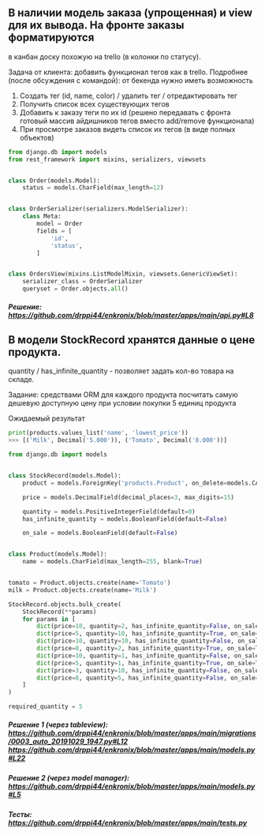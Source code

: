 ## В наличии модель заказа (упрощенная) и view для их вывода. На фронте заказы форматируются
в канбан доску похожую на trello (в колонки по статусу).

Задача от клиента: добавить функционал тегов как в trello.
Подробнее (после обсуждения с командой): от бекенда нужно иметь возможность
1) Создать тег (id, name, color) / удалить тег / отредактировать тег
2) Получить список всех существующих тегов
3) Добавить к заказу теги по их id
(решено передавать с фронта готовый массив айдишников тегов вместо add/remove функционала)
4) При просмотре заказов видеть список их тегов (в виде полных объектов)

```python
from django.db import models
from rest_framework import mixins, serializers, viewsets


class Order(models.Model):
    status = models.CharField(max_length=12)


class OrderSerializer(serializers.ModelSerializer):
    class Meta:
        model = Order
        fields = [
            'id',
            'status',
        ]


class OrdersView(mixins.ListModelMixin, viewsets.GenericViewSet):
    serializer_class = OrderSerializer
    queryset = Order.objects.all()
```

##### Решение: https://github.com/drppi44/enkronix/blob/master/apps/main/api.py#L8

## В модели StockRecord хранятся данные о цене продукта.
quantity / has_infinite_quantity - позволяет задать кол-во товара на складе.

Задание: средствами ORM для каждого продукта посчитать самую
дешевую доступную цену при условии покупки 5 единиц продукта

Ожидаемый результат

```python
print(products.values_list('name', 'lowest_price'))
>>> [('Milk', Decimal('5.000')), ('Tomato', Decimal('8.000'))]
```


```python
from django.db import models


class StockRecord(models.Model):
    product = models.ForeignKey('products.Product', on_delete=models.CASCADE)

    price = models.DecimalField(decimal_places=3, max_digits=15)

    quantity = models.PositiveIntegerField(default=0)
    has_infinite_quantity = models.BooleanField(default=False)

    on_sale = models.BooleanField(default=False)


class Product(models.Model):
    name = models.CharField(max_length=255, blank=True)


tomato = Product.objects.create(name='Tomato')
milk = Product.objects.create(name='Milk')

StockRecord.objects.bulk_create(
    StockRecord(**params)
    for params in [
        dict(price=10, quantity=2, has_infinite_quantity=False, on_sale=True, product=tomato),
        dict(price=5, quantity=10, has_infinite_quantity=True, on_sale=False, product=tomato),
        dict(price=10, quantity=10, has_infinite_quantity=False, on_sale=True, product=tomato),
        dict(price=8, quantity=2, has_infinite_quantity=True, on_sale=True, product=tomato),
        dict(price=10, quantity=1, has_infinite_quantity=False, on_sale=True, product=milk),
        dict(price=5, quantity=1, has_infinite_quantity=True, on_sale=True, product=milk),
        dict(price=3, quantity=10, has_infinite_quantity=False, on_sale=False, product=milk),
        dict(price=8, quantity=5, has_infinite_quantity=False, on_sale=True, product=milk),
    ]
)

required_quantity = 5
```

##### Решение 1 (через tableview): https://github.com/drppi44/enkronix/blob/master/apps/main/migrations/0003_auto_20191029_1947.py#L12 https://github.com/drppi44/enkronix/blob/master/apps/main/models.py#L22

##### Решение 2 (через model manager): https://github.com/drppi44/enkronix/blob/master/apps/main/models.py#L5
##### Тесты: https://github.com/drppi44/enkronix/blob/master/apps/main/tests.py
